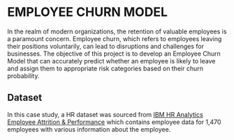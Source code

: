 # EMPLOYEE CHURN MODEL


In the realm of modern organizations, the retention of valuable employees is a 
paramount concern. Employee churn, which refers to employees leaving their positions 
voluntarily, can lead to disruptions and challenges for businesses. The objective of this 
project is to develop an Employee Churn Model that can accurately predict whether an 
employee is likely to leave and assign them to appropriate risk categories based on their 
churn probability.

## Dataset

In this case study, a HR dataset was sourced from [IBM HR Analytics Employee Attrition & 
Performance](https://community.ibm.com/community/user/home) which contains employee data for 
1,470 employees with various information about the employee.
